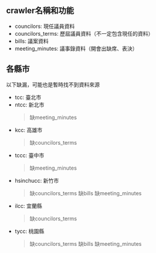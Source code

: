 ## crawler名稱和功能

-	councilors: 現任議員資料
-	councilors\_terms: 歷屆議員資料（不一定包含現任的資料）
-	bills: 議案資料
-	meeting\_minutes: 議事錄資料（開會出缺席、表決）

## 各縣市
以下缺漏，可能也是暫時找不到資料來源        

-	tcc: 臺北市
-	ntcc: 新北市
    >缺meeting_minutes
-	kcc: 高雄市
    >缺councilors_terms
-	tccc: 臺中市
    >缺meeting_minutes
-	hsinchucc: 新竹市
    >缺councilors_terms
    >缺bills
    >缺meeting_minutes
-	ilcc: 宜蘭縣
    >缺councilors_terms
-	tycc: 桃園縣
    >缺councilors_terms
    >缺bills
    >缺meeting_minutes
